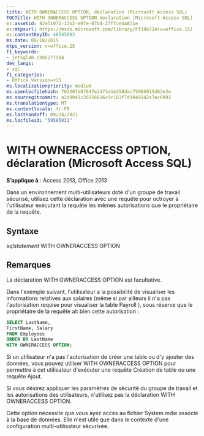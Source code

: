 ```yaml
---
title: WITH OWNERACCESS OPTION, déclaration (Microsoft Access SQL)
TOCTitle: WITH OWNERACCESS OPTION declaration (Microsoft Access SQL)
ms:assetid: 82e51071-12b2-e97e-07b4-27ffceda831e
ms:mtpsurl: https://msdn.microsoft.com/library/Ff196724(v=office.15)
ms:contentKeyID: 48545993
ms.date: 09/18/2015
mtps_version: v=office.15
f1_keywords:
- jetsql40.chm5277584
dev_langs:
- sql
f1_categories:
- Office.Version=v15
ms.localizationpriority: medium
ms.openlocfilehash: 70420fd67047e2473e1e298dac75085915d83e3e
ms.sourcegitcommit: a1d9041c20256616c9c183f7d1049142a7ac6991
ms.translationtype: MT
ms.contentlocale: fr-FR
ms.lasthandoff: 09/24/2021
ms.locfileid: "59585031"
---
```

# <a name="with-owneraccess-option-declaration-microsoft-access-sql"></a>WITH OWNERACCESS OPTION, déclaration (Microsoft Access SQL)


**S’applique à** : Access 2013, Office 2013

Dans un environnement multi-utilisateurs doté d'un groupe de travail sécurisé, utilisez cette déclaration avec une requête pour octroyer à l'utilisateur exécutant la requête les mêmes autorisations que le propriétaire de la requête.

## <a name="syntax"></a>Syntaxe

*sqlstatement* WITH OWNERACCESS OPTION

## <a name="remarks"></a>Remarques

La déclaration WITH OWNERACCESS OPTION est facultative.

Dans l'exemple suivant, l'utilisateur a la possibilité de visualiser les informations relatives aux salaires (même si par ailleurs il n'a pas l'autorisation requise pour visualiser la table Payroll ), sous réserve que le propriétaire de la requête ait bien cette autorisation :

``` sql
SELECT LastName, 
FirstName, Salary
FROM Employees 
ORDER BY LastName 
WITH OWNERACCESS OPTION;
```

Si un utilisateur n'a pas l'autorisation de créer une table ou d'y ajouter des données, vous pouvez utiliser WITH OWNERACCESS OPTION pour permettre à cet utilisateur d'exécuter une requête Création de table ou une requête Ajout.

Si vous désirez appliquer les paramètres de sécurité du groupe de travail et les autorisations des utilisateurs, n'utilisez pas la déclaration WITH OWNERACCESS OPTION.

Cette option nécessite que vous ayez accès au fichier System.mdw associé à la base de données. Elle n'est utile que dans le contexte d'une configuration multi-utilisateur sécurisée.

